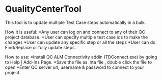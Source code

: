 # QualityCenterTool
This tool is to update multiple Test Case steps automatically in a bulk. 

How it is useful:
*Any user can log on and connect to any of their QC project database.
*User can specify multiple test case ids to make the changes
*User can update any specific step or all the steps
*User can do Find/Replace or fully update steps.

How to use:
*Install QC ALM Connectivity addin (TDConnect.exe) by going to Help | Add-Ins Page.
*Save the file as .hta file , double click the file to open
*Enter QC server url, username & password to connect to your project.

